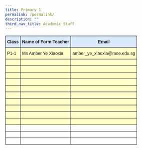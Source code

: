 ```yaml
---
title: Primary 1
permalink: /permalink/
description: ""
third_nav_title: Academic Staff
---
```

<style type="text/css">
.tg  {border-collapse:collapse;border-spacing:0;}
.tg td{border-color:black;border-style:solid;border-width:1px;font-family:Arial, sans-serif;font-size:14px;
  overflow:hidden;padding:10px 5px;word-break:normal;}
.tg th{border-color:black;border-style:solid;border-width:1px;font-family:Arial, sans-serif;font-size:14px;
  font-weight:normal;overflow:hidden;padding:10px 5px;word-break:normal;}
.tg .tg-0g60{background-color:#dae8fc;font-weight:bold;text-align:center;vertical-align:top}
.tg .tg-m9r4{background-color:#ffffc7;text-align:left;vertical-align:top}
.tg .tg-0lax{text-align:left;vertical-align:top}
@media screen and (max-width: 767px) {.tg {width: auto !important;}.tg col {width: auto !important;}.tg-wrap {overflow-x: auto;-webkit-overflow-scrolling: touch;}}</style>
<div class="tg-wrap"><table class="tg">
<thead>
  <tr>
    <th class="tg-0g60">Class</th>
    <th class="tg-0g60">Name of Form Teacher</th>
    <th class="tg-0g60">Email</th>
  </tr>
</thead>
<tbody>
  <tr>
    <td class="tg-m9r4">P1-1</td>
    <td class="tg-m9r4">Ms Amber Ye Xiaoxia</td>
    <td class="tg-m9r4">amber_ye_xiaoxia@moe.edu.sg</td>
  </tr>
  <tr>
    <td class="tg-m9r4"></td>
    <td class="tg-m9r4"></td>
    <td class="tg-m9r4"></td>
  </tr>
  <tr>
    <td class="tg-m9r4"></td>
    <td class="tg-m9r4"></td>
    <td class="tg-m9r4"></td>
  </tr>
  <tr>
    <td class="tg-m9r4"></td>
    <td class="tg-m9r4"></td>
    <td class="tg-m9r4"></td>
  </tr>
  <tr>
    <td class="tg-m9r4"></td>
    <td class="tg-m9r4"></td>
    <td class="tg-m9r4"></td>
  </tr>
  <tr>
    <td class="tg-m9r4"></td>
    <td class="tg-m9r4"></td>
    <td class="tg-m9r4"></td>
  </tr>
  <tr>
    <td class="tg-m9r4"></td>
    <td class="tg-m9r4"></td>
    <td class="tg-m9r4"></td>
  </tr>
  <tr>
    <td class="tg-m9r4"></td>
    <td class="tg-m9r4"></td>
    <td class="tg-m9r4"></td>
  </tr>
  <tr>
    <td class="tg-m9r4"></td>
    <td class="tg-m9r4"></td>
    <td class="tg-m9r4"></td>
  </tr>
  <tr>
    <td class="tg-m9r4"></td>
    <td class="tg-m9r4"></td>
    <td class="tg-m9r4"></td>
  </tr>
  <tr>
    <td class="tg-m9r4"></td>
    <td class="tg-m9r4"></td>
    <td class="tg-m9r4"></td>
  </tr>
  <tr>
    <td class="tg-0lax"></td>
    <td class="tg-0lax"></td>
    <td class="tg-0lax"></td>
  </tr>
  <tr>
    <td class="tg-0lax"></td>
    <td class="tg-0lax"></td>
    <td class="tg-0lax"></td>
  </tr>
  <tr>
    <td class="tg-0lax"></td>
    <td class="tg-0lax"></td>
    <td class="tg-0lax"></td>
  </tr>
</tbody>
</table></div>